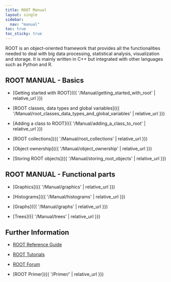 ```yaml
---
title: ROOT Manual
layout: single
sidebar:
  nav: "manual"
toc: true
toc_sticky: true
---
```


ROOT is an object-oriented framework that provides all the functionalities needed to deal
with big data processing, statistical analysis, visualization and storage. It is mainly
written in C++ but integrated with other languages such as Python and R.

## ROOT MANUAL - Basics

  - [Getting started with ROOT]({{ '/Manual/getting_started_with_root' | relative_url }})

  - [ROOT classes, data types and global variables]({{ '/Manual/root_classes_data_types_and_global_variables' | relative_url }})

  - [Adding a class to ROOT]({{ '/Manual/adding_a_class_to_root' | relative_url }})

  - [ROOT collections]({{ '/Manual/root_collections' | relative_url }})

  - [Object ownership]({{ '/Manual/object_ownership' | relative_url }})

  - [Storing ROOT objects]({{ '/Manual/storing_root_objects' | relative_url }})


## ROOT MANUAL - Functional parts

  - [Graphics]({{ '/Manual/graphics' | relative_url }})

  - [Histograms]({{ '/Manual/histograms' | relative_url }})

  - [Graphs]({{ '/Manual/graphs' | relative_url }})

  - [Trees]({{ '/Manual/trees' | relative_url }})

## Further Information

  - [ROOT Reference Guide](https://root.cern/doc/master/)

  - [ROOT Tutorials](https://root.cern/doc/master/group__Tutorials.html)

  - [ROOT Forum](https://root-forum.cern.ch/)

  - [ROOT Primer]({{ '/Primer/' | relative_url }})